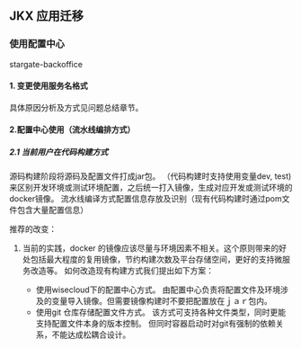## JKX 应用迁移

###  使用配置中心
stargate-backoffice
####  1. 变更使用服务名格式
  具体原因分析及方式见问题总结章节。


####  2.配置中心使用（流水线编排方式）

#####  2.1  **当前用户在代码构建方式**
   源码构建阶段将源码及配置文件打成jar包。
  （代码构建时支持使用变量dev, test)来区别开发环境或测试环境配置，之后统一打入镜像，生成对应开发或测试环境的docker镜像。
  流水线编译方式配置信息存放及识别（现有代码构建时通过pom文件包含大量配置信息）

  推荐的改变：

  1. 当前的实践，docker 的镜像应该尽量与环境因素不相关。这个原则带来的好处包括最大程度的复用镜像，节约构建次数及平台存储空间，更好的支持微服务改造等。
     如何改造现有构建方式我们提出如下方案：

     * 使用wisecloud下的配置中心方式。
     由配置中心负责将配置文件及环境涉及的变量导入镜像。但需要镜像构建时不要把配置放在ｊａｒ包内。
     * 使用git 仓库存储配置文件方式。
     该方式可支持各种文件类型，同时更能支持配置文件本身的版本控制。 但同时容器启动时对git有强制的依赖关系，不能达成松耦合设计。
